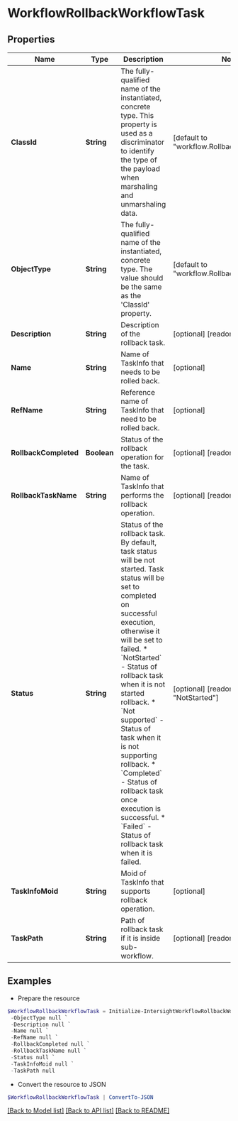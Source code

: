 # WorkflowRollbackWorkflowTask
## Properties

Name | Type | Description | Notes
------------ | ------------- | ------------- | -------------
**ClassId** | **String** | The fully-qualified name of the instantiated, concrete type. This property is used as a discriminator to identify the type of the payload when marshaling and unmarshaling data. | [default to "workflow.RollbackWorkflowTask"]
**ObjectType** | **String** | The fully-qualified name of the instantiated, concrete type. The value should be the same as the &#39;ClassId&#39; property. | [default to "workflow.RollbackWorkflowTask"]
**Description** | **String** | Description of the rollback task. | [optional] [readonly] 
**Name** | **String** | Name of TaskInfo that needs to be rolled back. | [optional] 
**RefName** | **String** | Reference name of TaskInfo that need to be rolled back. | [optional] 
**RollbackCompleted** | **Boolean** | Status of the rollback operation for the task. | [optional] [readonly] 
**RollbackTaskName** | **String** | Name of TaskInfo that performs the rollback operation. | [optional] [readonly] 
**Status** | **String** | Status of the rollback task. By default, task status will be not started. Task status will be set to completed on successful execution, otherwise it will be set to failed. * &#x60;NotStarted&#x60; - Status of rollback task when it is not started rollback. * &#x60;Not supported&#x60; - Status of task when it is not supporting rollback. * &#x60;Completed&#x60; - Status of rollback task once execution is successful. * &#x60;Failed&#x60; - Status of rollback task when it is failed. | [optional] [readonly] [default to "NotStarted"]
**TaskInfoMoid** | **String** | Moid of TaskInfo that supports rollback operation. | [optional] 
**TaskPath** | **String** | Path of rollback task if it is inside sub-workflow. | [optional] [readonly] 

## Examples

- Prepare the resource
```powershell
$WorkflowRollbackWorkflowTask = Initialize-IntersightWorkflowRollbackWorkflowTask  -ClassId null `
 -ObjectType null `
 -Description null `
 -Name null `
 -RefName null `
 -RollbackCompleted null `
 -RollbackTaskName null `
 -Status null `
 -TaskInfoMoid null `
 -TaskPath null
```

- Convert the resource to JSON
```powershell
$WorkflowRollbackWorkflowTask | ConvertTo-JSON
```

[[Back to Model list]](../README.md#documentation-for-models) [[Back to API list]](../README.md#documentation-for-api-endpoints) [[Back to README]](../README.md)

